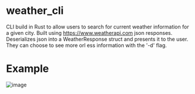 # weather_cli
CLI build in Rust to allow users to search for current weather information for a given city. Built using https://www.weatherapi.com json responses. Deserializes json into a WeatherResponse struct and presents it to the user. They can choose to see more orl ess information with the '-d' flag.

# Example
![image](https://github.com/mochivi/weather_cli/assets/71606233/2580ebef-4f3e-4b1e-be5a-d027796e113f)
